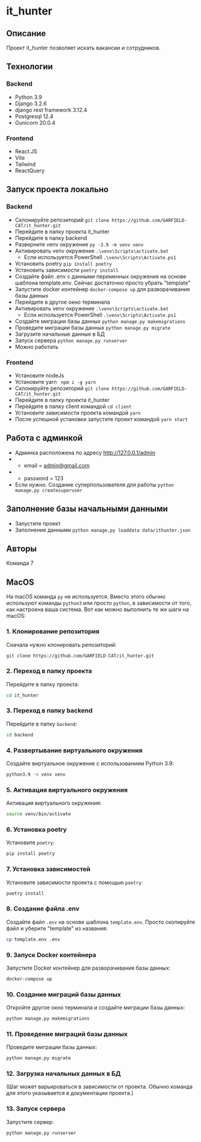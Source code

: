 # it_hunter

## Описание

Проект it_hunter позволяет искать вакансии и сотрудников.

## Технологии

### Backend

- Python 3.9
- Django 3.2.6
- django rest framework 3.12.4
- Postgresql 12.4
- Gunicorn 20.0.4

### Frontend

- React.JS
- Vite
- Tailwind
- ReactQuery

## Запуск проекта локально

### Backend

- Склонируйте репозиторий `git clone https://github.com/GARFIELD-CAT/it_hunter.git`
- Перейдите в папку проекта it_hunter
- Перейдите в папку backend
- Разверните venv окружение `py -3.9 -m venv venv`
- Активировать venv окружение `.\venv\Scripts\activate.bat`
  - Если используется PowerShell `.\venv\Scripts\Activate.ps1`
- Установить poetry `pip install poetry`
- Установить зависимости `poetry install`
- Создайте файл .env с данными переменных окружения на основе шаблона template.env. Сейчас достаточно просто убрать "template"
- Запустите docker контейнер `docker-compose up` для разворачивания базы данных
- Перейдите в другое окно терминала
- Активировать venv окружение `.\venv\Scripts\activate.bat`
  - Если используется PowerShell `.\venv\Scripts\Activate.ps1`
- Создайте миграции базы данных `python manage.py makemigrations`
- Проведите миграции базы данных `python manage.py migrate`
- Загрузите начальные данные в БД
- Запуск сервера `python manage.py runserver`
- Можно работать

### Frontend

- Установите nodeJs
- Установите yarn ` npm i -g yarn`
- Склонируйте репозиторий `git clone https://github.com/GARFIELD-CAT/it_hunter.git`
- Перейдите в папку проекта it_hunter
- Перейдите в папку client командой `cd client`
- Установите зависимости проекта командой `yarn`
- После успешной установки запустите проект командой `yarn start`

## Работа с админкой

- Админка расположена по адресу http://127.0.0.1/admin
- - email = admin@gmail.com
- - password = 123
- Если нужно. Создание суперпользователя для работы `python manage.py createsuperuser`

## Заполнение базы начальными данными

- Запустите проект
- Заполнение данными `python manage.py loaddata data/ithunter.json`

## Авторы

Команда 7

## MacOS

На macOS команда `py` не используется. Вместо этого обычно используют команды `python3` или просто `python`, в зависимости от того, как настроена ваша система. Вот как можно выполнить те же шаги на macOS:

### 1. Клонирование репозитория

Сначала нужно клонировать репозиторий:

```bash
git clone https://github.com/GARFIELD-CAT/it_hunter.git
```

### 2. Переход в папку проекта

Перейдите в папку проекта:

```bash
cd it_hunter
```

### 3. Переход в папку backend

Перейдите в папку `backend`:

```bash
cd backend
```

### 4. Развертывание виртуального окружения

Создайте виртуальное окружение с использованием Python 3.9:

```bash
python3.9 -m venv venv
```

### 5. Активация виртуального окружения

Активация виртуального окружения:

```bash
source venv/bin/activate
```

### 6. Установка poetry

Установите `poetry`:

```bash
pip install poetry
```

### 7. Установка зависимостей

Установите зависимости проекта с помощью `poetry`:

```bash
poetry install
```

### 8. Создание файла .env

Создайте файл `.env` на основе шаблона `template.env`. Просто скопируйте файл и уберите "template" из названия:

```bash
cp template.env .env
```

### 9. Запуск Docker контейнера

Запустите Docker контейнер для разворачивания базы данных:

```bash
docker-compose up
```

### 10. Создание миграций базы данных

Откройте другое окно терминала и создайте миграции базы данных:

```bash
python manage.py makemigrations
```

### 11. Проведение миграций базы данных

Проведите миграции базы данных:

```bash
python manage.py migrate
```

### 12. Загрузка начальных данных в БД

(Шаг может варьироваться в зависимости от проекта. Обычно команда для этого указывается в документации проекта.)

### 13. Запуск сервера

Запустите сервер:

```bash
python manage.py runserver
```

